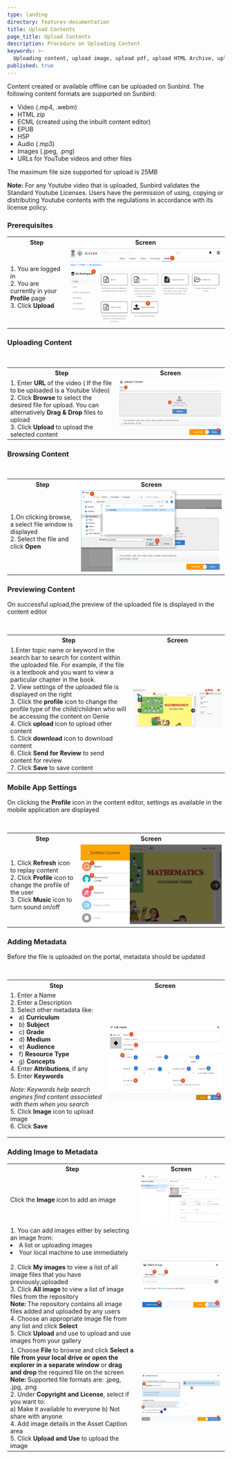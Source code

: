 ```yaml
---
type: landing
directory: features-documentation
title: Upload Contents
page_title: Upload Contents
description: Procedure on Uploading Content
keywords: >-
  Uploading content, upload image, upload pdf, upload HTML Archive, upload video, MIME type
published: true
---
```

Content created or available offline can be uploaded on Sunbird. The following content formats are supported on Sunbird:

- Video (.mp4, .webm)
- HTML zip
- ECML (created using the inbuilt content editor)
- EPUB
- H5P
- Audio (.mp3)
- Images (.jpeg, .png)
- URLs for YouTube videos and other files

The maximum file size supported for upload is 25MB

**Note:** For any Youtube video that is uploaded, Sunbird validates the Standard Youtube Licenses. Users have the permission of using, copying or distributing Youtube contents with the regulations in accordance with its license policy.

### Prerequisites
<table>
  <tr>
    <th>Step</th>
    <th>Screen</th>
  </tr>
  <tr>
    <td>1. You are logged in <br>2. You are currently in your <strong>Profile</strong> page <br>3. Click <strong>Upload</strong>
       </td>
      <td><img src="pages/features-documentation/images/upload_workspace.png"></td>
  </tr>
  </table>
  
  ### Uploading Content
  <table>
  <tr>
    <th>Step</th>
    <th>Screen</th>
  </tr>
  <tr>
    <td>1. Enter <strong>URL</strong> of the video ( If the file to be uploaded is a Youtube Video) <br>2. Click <strong>Browse</strong> to select the desired file for upload. You can alternatively <strong>Drag & Drop</strong> files to upload <br>3. Click <strong>Upload</strong> to upload the selected content
       </td>
      <td><img src="pages/features-documentation/images/upload_upldcontent.png"></td>
  </tr>
  </table>

### Browsing Content
<table>
  <tr>
    <th>Step</th>
    <th>Screen</th>
  </tr>
  <tr>
    <td>1.On clicking browse, a select file window is displayed <br>2. Select the file and click <strong>Open</strong> 
       </td>
      <td><img src="pages/features-documentation/images/upload_selectimage.png"></td>
  </tr>
  </table>
  
  ### Previewing Content
  On successful upload,the preview of the uploaded file is displayed in the content editor
  <table>
  <tr>
    <th>Step</th>
    <th>Screen</th>
  </tr>
  <tr>
    <td>1.Enter topic name or keyword in the search bar to search for content within the uploaded file. For example, if the file is a textbook and you want to view a particular chapter in the book. <br>2. View settings of the uploaded file is displayed on the right <br>3. Click the <strong>profile</strong> icon to change the profile type of the child/children who will be accessing the content on Genie <br>4. Click <strong>upload</strong> icon to upload other content <br>5. Click <strong>download</strong> icon to download content
<br>6. Click <strong>Send for Review</strong> to send content for review <br>7. Click <strong>Save</strong> to save content
       </td>
      <td><img src="pages/features-documentation/images/upload_contentpreview.png"></td>
  </tr>
  </table>

### Mobile App Settings
On clicking the <strong>Profile</strong> icon in the content editor, settings as available in the mobile application are displayed
<table>
  <tr>
    <th>Step</th>
    <th>Screen</th>
  </tr>
  <tr>
    <td>1. Click <strong>Refresh</strong> icon to replay content <br>2. Click <strong>Profile</strong> icon to change the profile of the user <br>3. Click <strong>Music</strong> icon to turn sound on/off
        </td>
      <td><img src="pages/features-documentation/images/upload_playerview.png"></td>
  </tr>
  </table>
  
  ### Adding Metadata
  Before the file is uploaded on the portal, metadata should be updated
  <table>
  <tr>
    <th>Step</th>
    <th>Screen</th>
  </tr>
  <tr>
    <td>1. Enter a Name <br>2. Enter a Description <br>3. Select other metadata like: <li>a) <strong>Curriculum</strong> <li>b) <strong>Subject</strong> <li>c) <strong>Grade</strong> <li>d) <strong>Medium</strong> <li>e) <strong>Audience</strong> <li>f) <strong>Resource Type</strong> <li>g) <strong>Concepts</strong> <br>4. Enter <strong>Attributions</strong>, if any <br>5. Enter <strong>Keywords</strong>
     
   *Note: Keywords help search engines find content associated with them when you search*
<br>5. Click <strong>Image</strong> icon to upload image <br>6. Click <strong>Save</strong>
        </td>
      <td><img src="pages/features-documentation/images/upload_metadata.png"></td>
  </tr>
  </table>
 
 ### Adding Image to Metadata
  <table>
  <tr>
    <th>Step</th>
    <th>Screen</th>
  </tr>
  <tr>
    <td>Click the <strong>Image</strong> icon to add an image</td>
    <td><img src="pages/features-documentation/images/course_imageicon.png"></td>
  </tr>
  <tr>
    <td>1. You can add images either by selecting an image from:<br>
      <li>A list or uploading images</li>
      <li>Your local machine to use immediately</li>
      <br>2. Click <strong>My images</strong> to view a list of all image files that you have previously,uploaded <br>3. Click <strong>All image</strong> to view a list of image files from the repository 
      <br><strong>Note:</strong> The repository contains all image files added and uploaded by any users 
      <br>4. Choose an appropriate image file from any list and click <strong>Select</strong> <br>5. Click <strong>Upload</strong> and use to upload and use images from your gallery
    </td>
    <td><img src="pages/features-documentation/images/course_selectimage.png"></td>
  </tr>
  <tr>
      <td>1. Choose <strong>File</strong> to browse and click <strong>Select a file from your local drive or open the explorer in a separate window</strong> or <strong>drag and drop</strong> the required file on the screen <br><strong>Note:</strong> Supported file formats are: .jpeg, .jpg, .png <br>2. Under <strong>Copyright and License</strong>, select if you want to: <br>
              a) Make it available to everyone
              b) Not share with anyone
          <br>4. Add image details in the Asset Caption area <br>5. Click <strong>Upload and Use</strong> to upload the image
      </td>
    <td><img src="pages/features-documentation/images/course_uploadimage.png"></td>
  </tr>
</table>

